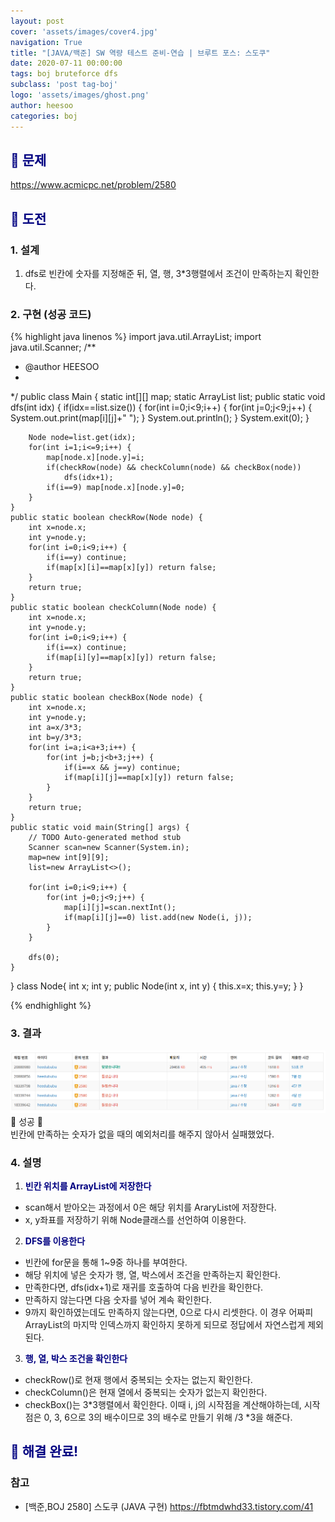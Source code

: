 ```yaml
---
layout: post
cover: 'assets/images/cover4.jpg'
navigation: True
title: "[JAVA/백준] SW 역량 테스트 준비-연습 | 브루트 포스: 스도쿠"
date: 2020-07-11 00:00:00
tags: boj bruteforce dfs
subclass: 'post tag-boj'
logo: 'assets/images/ghost.png'
author: heesoo
categories: boj
---
```

## <span style="color:navy">👀 문제</span>
<https://www.acmicpc.net/problem/2580>

## <span style="color:navy">👊 도전</span>

### 1. 설계
1. dfs로 빈칸에 숫자를 지정해준 뒤, 열, 행, 3*3행렬에서 조건이 만족하는지 확인한다.

### 2. 구현 (성공 코드)
{% highlight java linenos %}
import java.util.ArrayList;
import java.util.Scanner;
/**
 * @author HEESOO
 *
 */
public class Main {
	static int[][] map;
	static ArrayList<Node> list;
	public static void dfs(int idx) {
		if(idx==list.size()) {
			for(int i=0;i<9;i++) {
				for(int j=0;j<9;j++) {
					System.out.print(map[i][j]+" ");
				}
				System.out.println();
			}
			System.exit(0);
		}
		
		Node node=list.get(idx);
		for(int i=1;i<=9;i++) {
			map[node.x][node.y]=i;
			if(checkRow(node) && checkColumn(node) && checkBox(node))
				dfs(idx+1);
			if(i==9) map[node.x][node.y]=0;
		}
	}
	public static boolean checkRow(Node node) {
		int x=node.x;
		int y=node.y;
		for(int i=0;i<9;i++) {
			if(i==y) continue;
			if(map[x][i]==map[x][y]) return false;
		}
		return true;
	}
	public static boolean checkColumn(Node node) {
		int x=node.x;
		int y=node.y;
		for(int i=0;i<9;i++) {
			if(i==x) continue;
			if(map[i][y]==map[x][y]) return false;
		}
		return true;
	}
	public static boolean checkBox(Node node) {
		int x=node.x;
		int y=node.y;
		int a=x/3*3;
		int b=y/3*3;
		for(int i=a;i<a+3;i++) {
			for(int j=b;j<b+3;j++) {
				if(i==x && j==y) continue;
				if(map[i][j]==map[x][y]) return false;
			}
		}
		return true;
	}
	public static void main(String[] args) {
		// TODO Auto-generated method stub
		Scanner scan=new Scanner(System.in);
		map=new int[9][9];
		list=new ArrayList<>();
		
		for(int i=0;i<9;i++) {
			for(int j=0;j<9;j++) { 
				map[i][j]=scan.nextInt();
				if(map[i][j]==0) list.add(new Node(i, j));
			}
		}
		
		dfs(0);
	}
}
class Node{
	int x;
	int y;
	public Node(int x, int y) {
		this.x=x;
		this.y=y;
	}
}

{% endhighlight %}

### 3. 결과
![실행결과](./assets/images/200711_3.PNG)
🤟 성공 🤟  
빈칸에 만족하는 숫자가 없을 때의 예외처리를 해주지 않아서 실패했었다.

### 4. 설명
1. **<span style="color:navy">빈칸 위치를 ArrayList에 저장한다</span>**  
- scan해서 받아오는 과정에서 0은 해당 위치를 AraryList에 저장한다.
- x, y좌표를 저장하기 위해 Node클래스를 선언하여 이용한다.

2. **<span style="color:navy">DFS를 이용한다</span>**  
- 빈칸에 for문을 통해 1~9중 하나를 부여한다.
- 해당 위치에 넣은 숫자가 행, 열, 박스에서 조건을 만족하는지 확인한다.
- 만족한다면, dfs(idx+1)로 재귀를 호출하여 다음 빈칸을 확인한다.
- 만족하지 않는다면 다음 숫자를 넣어 계속 확인한다.
- 9까지 확인하였는데도 만족하지 않는다면, 0으로 다시 리셋한다. 이 경우 어짜피 ArrayList의 마지막 인덱스까지 확인하지 못하게 되므로 정답에서 자연스럽게 제외된다.

3. **<span style="color:navy">행, 열, 박스 조건을 확인한다</span>** 
- checkRow()로 현재 행에서 중복되는 숫자는 없는지 확인한다.
- checkColumn()은 현재 열에서 중복되는 숫자가 없는지 확인한다.
- checkBox()는 3*3행렬에서 확인한다. 이때 i, j의 시작점을 계산해야하는데, 시작점은 0, 3, 6으로 3의 배수이므로 3의 배수로 만들기 위해 /3 *3을 해준다.

## <span style="color:navy">👏 해결 완료!</span>

### 참고
- [백준,BOJ 2580] 스도쿠 (JAVA 구현) <https://fbtmdwhd33.tistory.com/41>